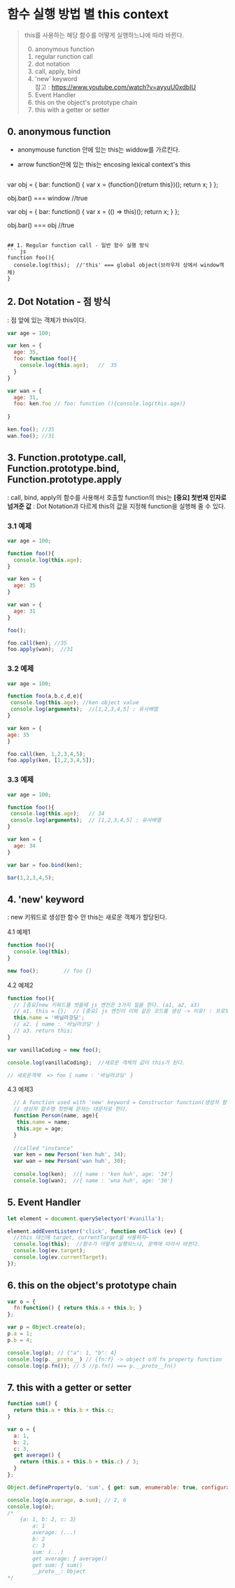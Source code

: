 







# 함수 실행 방법 별 this context

>  this를 사용하는 해당 함수를 어떻게 실행하느냐에 따라 바뀐다. 
>
>  0. anonymous function
>  1. regular runction call
>  2. dot notation
>  3. call, apply, bind
>  4. 'new' keyword  
>     참고 : https://www.youtube.com/watch?v=ayyuU0xdbIU
>  5. Event Handler
>  6. this on the object's prototype chain
>  7. this with a getter or setter

## 0. anonymous function

* anonymouse function 안에 있는 this는 widdow를 가르킨다. 
* arrow function안에 있는 this는 encosing lexical context's this 

  ```js
var obj = {
  bar: function() {
    var x = (function(){return this})();
    return x;
  }
};

obj.bar() === window //true


var obj = {
  bar: function() {
    var x = (() => this)();
    return x;
  }
};

obj.bar() === obj	//true


  ```

## 1. Regular function call - 일반 함수 실행 방식
  ``` js
  function foo(){
    console.log(this);  //'this' === global object(브라우저 상에서 window객체)
  }
  ```


## 2. Dot Notation - 점 방식  
  : 점 앞에 있는 객체가 this이다.
  ``` js
  var age = 100;
  
  var ken = {
    age: 35,
    foo: function foo(){
      console.log(this.age);   //  35
    }
  }
  
  var wan = {
    age: 31,
    foo: ken.foo // foo: function (){console.log(this.age)}
   
  } 
  
  ken.foo(); //35
  wan.foo(); //31
  ```


## 3. Function.prototype.call, Function.prototype.bind, Function.prototype.apply  
  : call, bind, apply의 함수를 사용해서 호출할 function의 this는
  **[중요] 첫번재 인자로 넘겨준 값**
  : Dot Notation과 다르게 this의 값을 지정해 function을 실행해 줄 수 있다.

  ### 3.1 예제
  ``` js
  var age = 100;
  
  function foo(){
    console.log(this.age);
  }
  
  var ken = {
    age: 35
  }
  
  var wan = {
    age: 31
  } 
 
  foo();
  
  foo.call(ken); //35
  foo.apply(wan);  //31
  ```


  ### 3.2 예제
   ``` js
  var age = 100;
  
  function foo(a,b,c,d,e){
    console.log(this.age); //ken object value
    console.log(arguments);  //[1,2,3,4,5] : 유사배열
  }
  
  var ken = {
   age: 35
  }
  
  foo.call(ken, 1,2,3,4,5);
  foo.apply(ken, [1,2,3,4,5]); 
   ```

  ### 3.3 예제  
  ``` js
  var age = 100;
  
  function foo(){
   console.log(this.age);   // 34
   console.log(arguments);  // [1,2,3,4,5] : 유사배열
  }
  
  var ken = {
    age: 34
  }
  
  var bar = foo.bind(ken);
  
  bar(1,2,3,4,5);
  ```

  ## 4. 'new' keyword  
  : new 키워드로 생성한 함수 안 this는 새로운 객체가 할당된다.

  4.1 예제1
  ``` js
  function foo(){
    console.log(this);
  }
  
  new foo();        // foo {}
  ```

  4.2 예제2
  ``` js
  function foo(){
    // [중요]new 키워드를 썻을때 js 엔진은 3가지 일을 한다. (a1, a2, a3)
    // a1. this = {};  // [중요] js 엔진이 이와 같은 코드를 생성 -> 이유! : 프로토타입체인, 객체지향 프로그램을 하게 되면 좀더 이해할수 있다.
    this.name = '바닐라코딩';
    // a2. { name : '바닐라코딩' }
    // a3. return this;
  }
  
  var vanillaCoding = new foo();
  
  console.log(vanillaCoding);  //새로운 객체의 값이 this가 된다.
  
  // 새로운객체  => foo { name : '바닐라코딩' }
  ```


  4.3 예제3
``` js
  // A function used with 'new' keyword = Constructor function(생성자 함수)
  // 생성자 함수명 첫번째 문자는 대문자로 한다.
  function Person(name, age){
   this.name = name;
   this.age = age;
  }
  
  //called "instance"
  var ken = new Person('ken huh', 34);
  var wan = new Person('wan huh', 30);
  
  console.log(ken);  //{ name : 'ken huh', age: '34'}
  console.log(wan);  //{ name : 'wna huh', age: '30'}
```




  ## 5. Event Handler

``` js
let element = document.querySelectyor('#vanilla');

element.addEventListenr('click', function onClick (ev) {
  //this 대신에 target, currentTarget을 사용하자~ 
  console.log(this);  //함수가 어떻게 실행되느냐, 문맥에 따라서 바뀐다.
  console.log(ev.target);
  console.log(ev.currentTarget);
});
```



## 6. this on the object's prototype chain

```js
var o = {
  fn:function() { return this.a + this.b; }
};

var p = Object.create(o);
p.a = 1;
p.b = 4;

console.log(p); // {"a": 1, "b": 4}
console.log(p.__proto__) // {fn:f} -> object o의 fn property function
console.log(p.fn()); // 5 //p.fn() === p.__proto__fn()


```



## 7. this with a getter or setter

``` js
function sum() {
  return this.a + this.b + this.c;
}

var o = {
  a: 1,
  b: 2,
  c: 3,
  get average() {
    return (this.a + this.b + this.c) / 3;
  }
};

Object.defineProperty(o, 'sum', { get: sum, enumerable: true, configurable: true });

console.log(o.average, o.sum); // 2, 6
console.log(o); 
/*
    {a: 1, b: 2, c: 3}
        a: 1
        average: (...)
        b: 2
        c: 3
        sum: (...)
        get average: ƒ average()
        get sum: ƒ sum()
        __proto__: Object
*/

```

